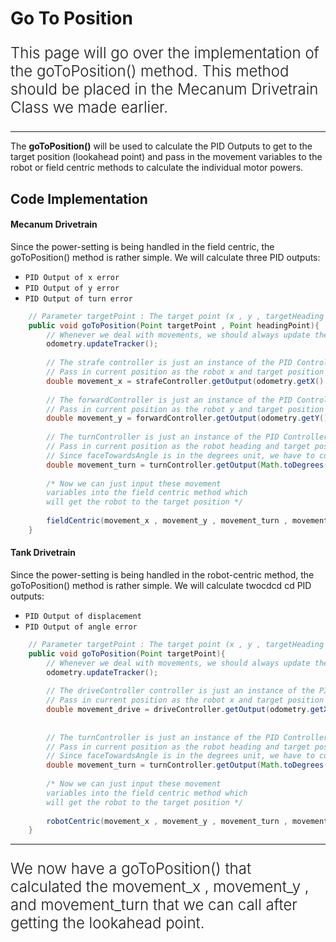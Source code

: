 
# Go To Position

<p style = "font-weight : 300; font-size : 24px;">
This page will go over the implementation of the goToPosition() method. This method should be placed in the Mecanum Drivetrain Class we made earlier.
</p>

---

The <b>goToPosition()</b> will be used to calculate the PID Outputs to get to the target position (lookahead point) and pass in the movement variables to the robot or field centric methods to calculate the individual motor powers.

## Code Implementation

<!-- tabs:start -->

#### **Mecanum Drivetrain**

Since the power-setting is being handled in the field centric, the goToPosition() method is rather simple. We will calculate three PID outputs:
- `PID Output of x error`
- `PID Output of y error`
- `PID Output of turn error`


```java 
    // Parameter targetPoint : The target point (x , y , targetHeading , movementSpeed , lookaheadDistance)
    public void goToPosition(Point targetPoint , Point headingPoint){
        // Whenever we deal with movements, we should always update the position tracker first
        odometry.updateTracker();
        
        // The strafe controller is just an instance of the PID Controller class for strafing
        // Pass in current position as the robot x and target position as the targetPoint.x
        double movement_x = strafeController.getOutput(odometry.getX() , targetPoint.x);
        
        // The forwardController is just an instance of the PID Controller class for moving in the y direction
        // Pass in current position as the robot y and target position as the targetPoint.y
        double movement_y = forwardController.getOutput(odometry.getY() , targetPoint.y);
        
        // The turnController is just an instance of the PID Controller class for moving in the y direction
        // Pass in current position as the robot heading and target position as the headingPoint.faceTowardsAngle
        // Since faceTowardsAngle is in the degrees unit, we have to convert heading to degrees
        double movement_turn = turnController.getOutput(Math.toDegrees(odometry.getHeading()) , headingPoint.faceTowardsAngle);
        
        /* Now we can just input these movement 
        variables into the field centric method which 
        will get the robot to the target position */
        
        fieldCentric(movement_x , movement_y , movement_turn , movementSpeed);
    }
```

#### **Tank Drivetrain**

Since the power-setting is being handled in the robot-centric method, the goToPosition() method is rather simple. We will calculate twocdcd cd PID outputs:
- `PID Output of displacement`
- `PID Output of angle error`

```java 
    // Parameter targetPoint : The target point (x , y , targetHeading , movementSpeed , lookaheadDistance)
    public void goToPosition(Point targetPoint){
        // Whenever we deal with movements, we should always update the position tracker first
        odometry.updateTracker();
        
        // The driveController controller is just an instance of the PID Controller class for displacement
        // Pass in current position as the robot x and target position as the targetPoint.x
        double movement_drive = driveController.getOutput(odometry.getX() , targetPoint.x);
        
        
        // The turnController is just an instance of the PID Controller class for moving in the y direction
        // Pass in current position as the robot heading and target position as the headingPoint.faceTowardsAngle
        // Since faceTowardsAngle is in the degrees unit, we have to convert heading to degrees
        double movement_turn = turnController.getOutput(Math.toDegrees(odometry.getHeading()) , targetPoint.faceTowardsAngle);
        
        /* Now we can just input these movement 
        variables into the field centric method which 
        will get the robot to the target position */
        
        robotCentric(movement_x , movement_y , movement_turn , movementSpeed);
    }
```


<!-- tabs:end -->


---

<p style = "font-weight : 300; font-size : 24px;">
We now have a goToPosition() that calculated the movement_x , movement_y , and movement_turn that we can call after getting the lookahead point.
</p>